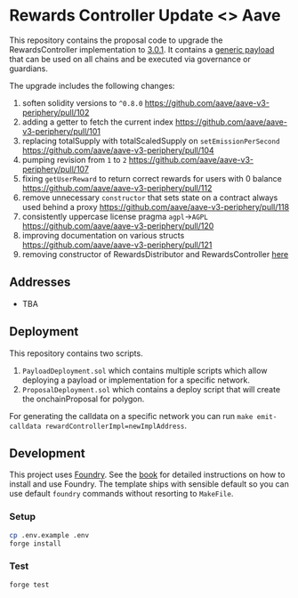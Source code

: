 # Rewards Controller Update <> Aave

This repository contains the proposal code to upgrade the RewardsController implementation to [3.0.1](https://github.com/aave/aave-v3-periphery/tree/feat/3.0.1). It contains a [generic payload](./src/contracts/UpgradeRewardsControllerPayload.sol) that can be used on all chains and be executed via governance or guardians.

The upgrade includes the following changes:

1. soften solidity versions to `^0.8.0` https://github.com/aave/aave-v3-periphery/pull/102
2. adding a getter to fetch the current index https://github.com/aave/aave-v3-periphery/pull/101
3. replacing totalSupply with totalScaledSupply on `setEmissionPerSecond` https://github.com/aave/aave-v3-periphery/pull/104
4. pumping revision from `1` to `2` https://github.com/aave/aave-v3-periphery/pull/107
5. fixing `getUserReward` to return correct rewards for users with 0 balance https://github.com/aave/aave-v3-periphery/pull/112
6. remove unnecessary `constructor` that sets state on a contract always used behind a proxy https://github.com/aave/aave-v3-periphery/pull/118
7. consistently uppercase license pragma `agpl`->`AGPL` https://github.com/aave/aave-v3-periphery/pull/120
8. improving documentation on various structs https://github.com/aave/aave-v3-periphery/pull/121
9. removing constructor of RewardsDistributor and RewardsController [here](https://github.com/aave/aave-v3-periphery/pull/118/files)

## Addresses

- TBA

## Deployment

This repository contains two scripts.

1. `PayloadDeployment.sol` which contains multiple scripts which allow deploying a payload or implementation for a specific network.
2. `ProposalDeployment.sol` which contains a deploy script that will create the onchainProposal for polygon.

For generating the calldata on a specific network you can run `make emit-calldata rewardControllerImpl=newImplAddress`.

## Development

This project uses [Foundry](https://getfoundry.sh). See the [book](https://book.getfoundry.sh/getting-started/installation.html) for detailed instructions on how to install and use Foundry.
The template ships with sensible default so you can use default `foundry` commands without resorting to `MakeFile`.

### Setup

```sh
cp .env.example .env
forge install
```

### Test

```sh
forge test
```
